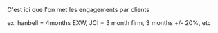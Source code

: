 C'est ici que l'on met les engagements par clients

ex: hanbell = 4months EXW, JCI = 3 month firm, 3 months +/- 20%, etc